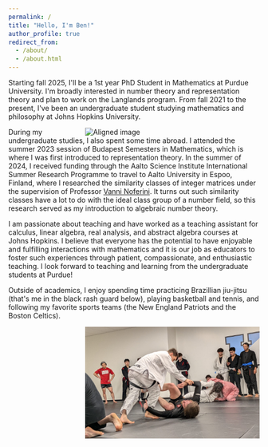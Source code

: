```yaml
---
permalink: /
title: "Hello, I'm Ben!"
author_profile: true
redirect_from: 
  - /about/
  - /about.html
---
```


Starting fall 2025, I'll be a 1st year PhD Student in Mathematics at Purdue University. I'm broadly interested in number theory and representation theory and plan to work on the Langlands program. From fall 2021 to the present, I've been an undergraduate student studying mathematics and philosophy at Johns Hopkins University. 

<img src="/images/Facing blackboard side profile.JPG" alt="Aligned image" class="aligned-image"
style="width: 350px; float: right; margin-left: 8px;"> 

During my undergraduate studies, I also spent some time abroad. I attended the summer 2023 session of Budapest Semesters in Mathematics, which is where I was first introduced to representation theory. In the summer of 2024, I received funding through the Aalto Science Institute International Summer Research Programme to travel to Aalto University in Espoo, Finland, where I researched the similarity classes of integer matrices under the supervision of Professor [Vanni Noferini](https://math.aalto.fi/~noferiv1/). It turns out such similarity classes have a lot to do with the ideal class group of a number field, so this research served as my introduction to algebraic number theory. 

I am passionate about teaching and have worked as a teaching assistant for calculus, linear algebra, real analysis, and abstract algebra courses at Johns Hopkins. I believe that everyone has the potential to have enjoyable and fulfilling interactions with mathematics and it is our job as educators to foster such experiences through patient, compassionate, and enthusiastic teaching. I look forward to teaching and learning from the undergraduate students at Purdue!

Outside of academics, I enjoy spending time practicing Brazillian jiu-jitsu (that's me in the black rash guard below), playing basketball and tennis, and following my favorite sports teams (the New England Patriots and the Boston Celtics). 

<img src="/images/Jiu-jitsu (wideshot).jpg" alt="Aligned image" class="aligned-image"
style="width: 350px; float: right; margin-left: 8px;"> 
